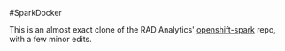 #SparkDocker

This is an almost exact clone of the RAD Analytics' [openshift-spark](https://github.com/radanalyticsio/openshift-spark) repo, with a few minor edits.
